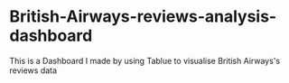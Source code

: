 # British-Airways-reviews-analysis-dashboard
This is a Dashboard I made by using Tablue to visualise British Airways's reviews data
